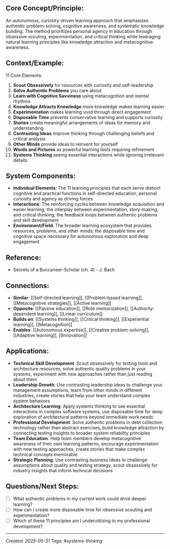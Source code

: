 ## Core Concept/Principle:

An autonomous, curiosity-driven learning approach that emphasizes authentic problem-solving, cognitive awareness, and systematic knowledge building. The method prioritizes personal agency in education through obsessive scouting, experimentation, and critical thinking while leveraging natural learning principles like knowledge attraction and metacognitive awareness.

## Context/Example:

11 Core Elements: 
1) **Scout Obsessively** for resources with curiosity and self-leadership
2) **Solve Authentic Problems** you care about
3) **Learn with Cognitive Savviness** using metacognition and mental rhythms
4) **Knowledge Attracts Knowledge** more knowledge makes learning easier
5) **Experimentation** makes learning vivid through direct engagement
6) **Disposable Time** prevents conservative learning and supports curiosity
7) **Stories** create meaningful arrangements of ideas for memory and understanding
8) **Contrasting Ideas** improve thinking through challenging beliefs and critical analysis
9) **Other Minds** provide ideas to reinvent for yourself
10) **Words and Pictures** as powerful learning tools requiring refinement
11) **Systems Thinking** seeing essential interactions while ignoring irrelevant details.

## System Components:

- **Individual Elements**: The 11 learning principles that each serve distinct cognitive and practical functions in self-directed education; personal curiosity and agency as driving forces
- **Interactions**: The reinforcing cycles between knowledge acquisition and easier learning; the interplay between experimentation, story-making, and critical thinking; the feedback loops between authentic problems and skill development
- **Environment/Field**: The broader learning ecosystem that provides resources, problems, and other minds; the disposable time and cognitive space necessary for autonomous exploration and deep engagement

## Reference:

- Secrets of a Buccaneer-Scholar (ch. 4) - J. Bach

## Connections:

- **Similar**: [[Self-directed learning]], [[Problem-based learning]], [[Metacognitive strategies]], [[Active learning]]
- **Opposite**: [[Passive education]], [[Rote memorization]], [[Authority-dependent learning]], [[Linear curriculum]]
- **Builds on**: [[Systems thinking]], [[Critical thinking]], [[Experiential learning]], [[Metacognition]]
- **Enables**: [[Autonomous expertise]], [[Creative problem-solving]], [[Adaptive learning]], [[Innovation]]

## Applications:

- **Technical Skill Development**: Scout obsessively for testing tools and architecture resources, solve authentic quality problems in your systems, experiment with new approaches rather than just reading about them
- **Leadership Growth**: Use contrasting leadership ideas to challenge your management assumptions, learn from other minds in different industries, create stories that help your team understand complex system behaviors
- **Architecture Learning**: Apply systems thinking to see essential interactions in complex software systems, use disposable time for deep exploration of architectural patterns beyond immediate work needs
- **Professional Development**: Solve authentic problems in debt collection technology rather than abstract exercises, build knowledge attraction by connecting testing insights to broader system reliability principles
- **Team Education**: Help team members develop metacognitive awareness of their own learning patterns, encourage experimentation with new testing approaches, create stories that make complex technical concepts memorable
- **Strategic Planning**: Use contrasting business ideas to challenge assumptions about quality and testing strategy, scout obsessively for industry insights that inform technical decisions

## Questions/Next Steps:

- [ ] What authentic problems in my current work could drive deeper learning?
- [ ] How can I create more disposable time for obsessive scouting and experimentation?
- [ ] Which of these 11 principles am I underutilizing in my professional development?

---

_Created: 2025-05-31_ _Tags: #systems-thinking_